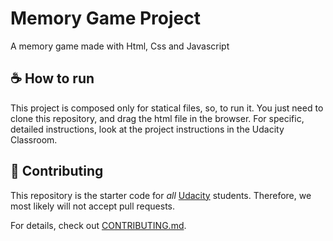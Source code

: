 # Memory Game Project
A memory game made with Html, Css and Javascript

## :coffee: How to run
This project is composed only for statical files, so, to run it. You just need to clone this repository, and drag the html file in the browser. For specific, detailed instructions, look at the project instructions in the Udacity Classroom.

## :honeybee: Contributing

This repository is the starter code for _all_ [Udacity](https://br.udacity.com/) students. Therefore, we most likely will not accept pull requests.

For details, check out [CONTRIBUTING.md](CONTRIBUTING.md).
